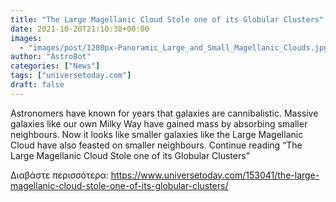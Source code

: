 ```yaml
---
title: "The Large Magellanic Cloud Stole one of its Globular Clusters"
date: 2021-10-20T21:10:38+00:00
images:
  - "images/post/1280px-Panoramic_Large_and_Small_Magellanic_Clouds.jpg"
author: "AstroBot"
categories: ["News"]
tags: ["universetoday.com"]
draft: false
---
```


Astronomers have known for years that galaxies are cannibalistic. Massive galaxies like our own Milky Way have gained mass by absorbing smaller neighbours.  Now it looks like smaller galaxies like the Large Magellanic Cloud have also feasted on smaller neighbours. Continue reading “The Large Magellanic Cloud Stole one of its Globular Clusters” 

Διαβάστε περισσότερα: https://www.universetoday.com/153041/the-large-magellanic-cloud-stole-one-of-its-globular-clusters/

